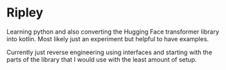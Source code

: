 # Ripley

Learning python and also converting the Hugging Face transformer library into kotlin.
Most likely just an experiment but helpful to have examples.

Currently just reverse engineering using interfaces and starting with the parts
of the library that I would use with the least amount of setup.